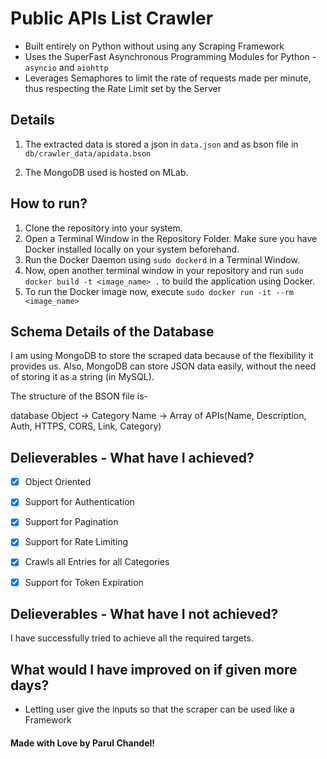 # Public APIs List Crawler

* Built entirely on Python without using any Scraping Framework
* Uses the SuperFast Asynchronous Programming Modules for Python -  `asyncio` and `aiohttp`
* Leverages Semaphores to limit the rate of requests made per minute, thus respecting the Rate Limit set by the Server

## Details

1. The extracted data is stored a json in `data.json` and as bson file in `db/crawler_data/apidata.bson`

2. The MongoDB used is hosted on MLab. 

## How to run?
1. Clone the repository into your system.
2. Open a Terminal Window in the Repository Folder. Make sure you have Docker installed locally on your system beforehand.
3. Run the Docker Daemon using `sudo dockerd` in a Terminal Window.
4. Now, open another terminal window in your repository and run `sudo docker build -t <image_name> .` to build the application using Docker.
5. To run the Docker image now, execute `sudo docker run -it --rm <image_name>` 

## Schema Details of the Database

I am using MongoDB to store the scraped data because of the flexibility it provides us. Also, MongoDB can store JSON data easily, without the need of storing it as a string (in MySQL).

The structure of the BSON file is- 

database Object -> Category Name -> Array of APIs(Name, Description, Auth, HTTPS, CORS, Link, Category)


## Delieverables - What have I achieved?

- [x] Object Oriented
- [x] Support for Authentication
- [x] Support for Pagination
- [x] Support for Rate Limiting
- [x] Crawls all Entries for all Categories
- [x] Support for Token Expiration


## Delieverables - What have I not achieved?

I have successfully tried to achieve all the required targets.

## What would I have improved on if given more days?

- Letting user give the inputs so that the scraper can be used like a Framework

#### Made with Love by Parul Chandel! 
